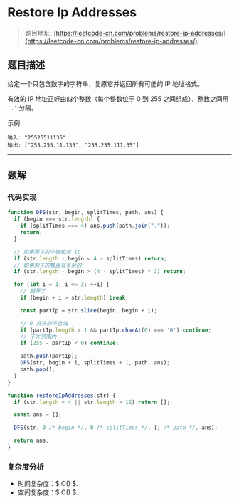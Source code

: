 # Restore Ip Addresses

> 题目地址: [https://leetcode-cn.com/problems/restore-ip-addresses/](https://leetcode-cn.com/problems/restore-ip-addresses/)

## 题目描述

给定一个只包含数字的字符串，复原它并返回所有可能的 IP 地址格式。

有效的 IP 地址正好由四个整数（每个整数位于 0 到 255 之间组成），整数之间用 `'.'` 分隔。

示例:

```
输入: "25525511135"
输出: ["255.255.11.135", "255.255.111.35"]
```

------

## 题解

### 代码实现

```js
function DFS(str, begin, splitTimes, path, ans) {
  if (begin === str.length) {
    if (splitTimes === 4) ans.push(path.join("."));
    return;
  }

  // 如果剩下的不够组成 ip
  if (str.length - begin < 4 - splitTimes) return;
  // 如果剩下的数量有多余的
  if (str.length - begin > (4 - splitTimes) * 3) return;

  for (let i = 1; i <= 3; ++i) {
    // 越界了
    if (begin + i > str.length) break;

    const partIp = str.slice(begin, begin + i);

    // 0 开头的不合法
    if (partIp.length > 1 && partIp.charAt(0) === '0') continue;
    // 不在范围内
    if (255 - partIp < 0) continue;

    path.push(partIp);
    DFS(str, begin + i, splitTimes + 1, path, ans);
    path.pop();
  }
}

function restoreIpAddresses(str) {
  if (str.length < 4 || str.length > 12) return [];

  const ans = [];

  DFS(str, 0 /* begin */, 0 /* splitTimes */, [] /* path */, ans);

  return ans;
}
```

### 复杂度分析

* 时间复杂度：$ O() $.
* 空间复杂度：$ O() $.
